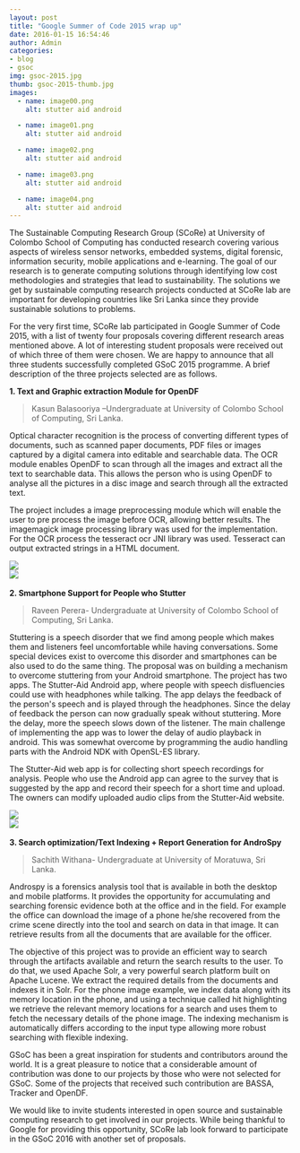 ```yaml
---
layout: post
title: "Google Summer of Code 2015 wrap up"
date: 2016-01-15 16:54:46
author: Admin
categories:
- blog
- gsoc
img: gsoc-2015.jpg
thumb: gsoc-2015-thumb.jpg
images:
  - name: image00.png
    alt: stutter aid android

  - name: image01.png
    alt: stutter aid android

  - name: image02.png
    alt: stutter aid android

  - name: image03.png
    alt: stutter aid android

  - name: image04.png
    alt: stutter aid android
---
```


The Sustainable Computing Research Group (SCoRe) at University of Colombo School of Computing has conducted research covering various aspects of wireless sensor networks, embedded systems, digital forensic, information security, mobile applications and e-learning. The goal of our research is to generate computing solutions through identifying low cost methodologies and strategies that lead to sustainability. <!--more--> The solutions we get by sustainable computing research projects conducted at SCoRe lab are important for developing countries like Sri Lanka since they provide sustainable solutions to problems.

For the very first time, SCoRe lab participated in Google Summer of Code 2015, with a list of twenty four proposals covering different research areas mentioned above. A lot of interesting student proposals were received out of which three of them were chosen. We are happy to announce that all three students successfully completed GSoC 2015 programme.
A brief description of the three projects selected are as follows.

<b>1. Text and Graphic extraction Module for OpenDF</b>

>Kasun Balasooriya –Undergraduate at University of Colombo School of Computing, Sri Lanka.

Optical character recognition is the process of converting different types of documents, such as scanned paper documents, PDF files or images captured by a digital camera into editable and searchable data. The OCR module enables OpenDF to scan through all the images and extract all the text to searchable data. This allows the person who is using OpenDF to analyse all the pictures in a disc image and search through all the extracted text.

The project includes a image preprocessing module which will enable the user to pre process the image before OCR, allowing better results. The imagemagick image processing library was used for the implementation. For the OCR process the tesseract ocr JNI library was used. Tesseract can output extracted strings in a HTML document.

<div class="row">
<div class="col-md-6">
<img class="img-responsive" src="{{ "/assets/img/blog/" | prepend: site.baseurl }}{{ page.images[1].name }}">
</div>
<div class="col-md-6">
<img class="img-responsive" src="{{ "/assets/img/blog/" | prepend: site.baseurl }}{{ page.images[3].name }}">
</div>
</div>


<br/>
<b>2. Smartphone Support for People who Stutter</b>

>Raveen Perera- Undergraduate at University of Colombo School of Computing, Sri Lanka.

Stuttering is a speech disorder that we find among people which makes them and listeners feel uncomfortable while having conversations. Some special devices exist to overcome this disorder and smartphones can be also used to do the same thing. The proposal was on building a mechanism to overcome stuttering from your Android smartphone. The project has two apps. The Stutter-Aid Android app, where people with speech disfluencies could use with headphones while talking. The app delays the feedback of the person's speech and is played through the headphones. Since the delay of feedback the person can now gradually speak without stuttering. More the delay, more the speech slows down of the listener. The main challenge of implementing the app was to lower the delay of audio playback in android. This was somewhat overcome by programming the audio handling parts with the Android NDK with OpenSL-ES library.

The Stutter-Aid web app is for collecting short speech recordings for analysis. People who use the Android app can agree to the survey that is suggested by the app and record their speech for a short time and upload. The owners can modify uploaded audio clips from the Stutter-Aid website.

<div class="row">
<div class="col-md-3">
<img class="img-responsive" src="{{ "/assets/img/blog/" | prepend: site.baseurl }}{{ page.images[0].name }}">
</div>
<div class="col-md-9">
<img class="img-responsive" src="{{ "/assets/img/blog/" | prepend: site.baseurl }}{{ page.images[2].name }}">
</div>
</div>

<br/>
<b>3. Search optimization/Text Indexing + Report Generation for AndroSpy</b>

>Sachith Withana- Undergraduate at University of Moratuwa, Sri Lanka.

Androspy is a forensics analysis tool that is available in both the desktop and mobile platforms. It provides the opportunity for accumulating and searching forensic evidence both at the office and in the field. For example the office can download the image of a phone he/she recovered from the crime scene directly into the tool and search on data in that image. It can retrieve results from all the documents that are available for the officer.

The objective of this project was to provide an efficient way to search through the artifacts available and return the search results to the user. To do that, we used Apache Solr, a very powerful search platform built on Apache Lucene. We extract the required details from the documents and indexes it in Solr.  For the phone image example, we index data along with its memory location in the phone, and using a technique called hit highlighting we retrieve the relevant memory locations for a search and uses them to fetch the necessary details of the phone image.  The indexing mechanism is automatically differs according to the input type allowing more robust searching with flexible indexing.

GSoC has been a great inspiration for students and contributors around the world. It is a great pleasure to notice that a considerable amount of contribution was done to our projects by those who were not selected for GSoC. Some of the projects that received such contribution are BASSA, Tracker and OpenDF.

We would like to invite students interested in open source and sustainable computing research to get involved in our projects. While being thankful to Google for providing this opportunity, SCoRe lab look forward to participate in the GSoC 2016 with another set of proposals.
